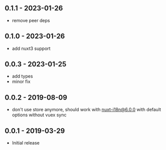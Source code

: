 ## 0.1.1 - 2023-01-26
- remove peer deps

## 0.1.0 - 2023-01-26
- add nuxt3 support

## 0.0.3 - 2023-01-25
- add types
- minor fix

## 0.0.2 - 2019-08-09
- don't use store anymore, should work with nuxt-i18n@6.0.0 with default options without vuex sync

## 0.0.1 - 2019-03-29
- Initial release
